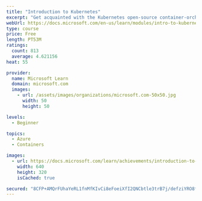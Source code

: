 ```yaml
---
title: "Introduction to Kubernetes"
excerpt: "Get acquainted with the Kubernetes open-source container-orchestration system for automating application deployment, scaling, and management."
webUrl: https://docs.microsoft.com/en-us/learn/modules/intro-to-kubernetes/
type: course
price: Free
length: PT53M
ratings:
  count: 813
  average: 4.621156
heat: 55

provider:
  name: Microsoft Learn
  domain: microsoft.com
  images:
    - url: /assets/images/organizations/microsoft.com-50x50.jpg
      width: 50
      height: 50

levels:
  - Beginner

topics:
  - Azure
  - Containers

images:
  - url: https://docs.microsoft.com/learn/achievements/introduction-to-kubernetes-social.png
    width: 640
    height: 320
    isCached: true

secured: "8CFP+AMQrFUhaYeRL1fnMfKIvCi8eFoeiXfI2QNCbtle3trB7j/defziYRO8fRgS/hOi+wLc5n60+nGHoHnp3E+t3zUvaZUfOwol7D6bNYvnCNWLvmwISIm/kr2BKVe0/p//1ki3GWxa+vLwFoZjiW0pdzwCTCdNyTyrn+Zqvz7YutFrqH55F4p03/hN+dqG8YhcTfUbnOp9imUPzR+v8nKviEI26rHIRqOTA8+41AhsJlp+X4txwYB3xB+YPuHbsy9BrcrkWd4B67tKftapgQUCoEiuxzq4t5U1TVfg/rYFWTegLdmxFDOuyT+B2QvbiO+XGTMWqob9Kh9WvYISIyAYrcfTUPr5KZt2vNVDCer45MUEhZpe3AAAUGCxOI2ggkhLsDnjYNcX8+3V/5sFsCaNxtslbQVFPnvvhnXFzp8=;uJBhUy3+qIDaW/ftb6CkqQ=="
---
```



